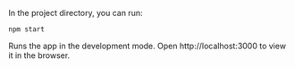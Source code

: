 In the project directory, you can run:

```
npm start
```

Runs the app in the development mode.
Open http://localhost:3000 to view it in the browser.

